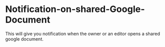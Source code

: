 # Notification-on-shared-Google-Document
This will give you notification when the owner or an editor opens a shared google document.
